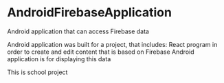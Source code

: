# AndroidFirebaseApplication
Android application that can access Firebase data

Android application was built for a project, that includes:
React program in order to create and edit content that is based on Firebase
Android application is for displaying this data

This is school project
